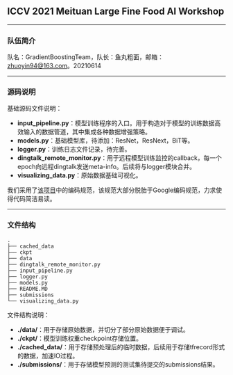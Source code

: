 ## ICCV 2021 Meituan Large Fine Food AI Workshop

---
### **队伍简介**

队名：GradientBoostingTeam，队长：鱼丸粗面，邮箱：zhuoyin94@163.com。20210614

---
### **源码说明**

基础源码文件说明：
- **input_pipeline.py**：模型训练程序的入口。用于构造对于模型的训练数据高效输入的数据管道，其中集成各种数据增强策略。
- **models.py**：基础模型库，待添加：ResNet，ResNext，BiT等。
- **logger.py**：训练日志文件记录，待完善。
- **dingtalk_remote_monitor.py**：用于远程模型训练监控的callback，每一个epoch向远程dingtalk发送meta-info。后续将与logger模块合并。
- **visualizing_data.py**：原始数据基础可视化。

我们采用了[该项目](https://github.com/MichaelYin1994/python-style-guide)中的编码规范，该规范大部分脱胎于Google编码规范，力求使得代码简洁易读。

---
### **文件结构**

```
.
├── cached_data
├── ckpt
├── data
├── dingtalk_remote_monitor.py
├── input_pipeline.py
├── logger.py
├── models.py
├── README.MD
├── submissions
└── visualizing_data.py
```

文件结构说明：
- **./data/**：用于存储原始数据，并切分了部分原始数据便于调试。
- **./ckpt/**：模型训练权重checkpoint存储位置。
- **./cached_data/**：用于存储预处理后的临时数据，后续用于存储tfrecord形式的数据，加速IO过程。
- **./submissions/**：用于存储模型预测的测试集待提交的submissions结果。
